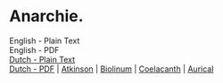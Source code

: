 # Anarchie.

English - Plain Text  
English - PDF  
[Dutch - Plain Text](full-text-dutch.md)  
[Dutch - PDF](https://cdn.solaranamnesis.com/EugenHeinrichSchmitt/schmitt_anarchie_1899_dutch.pdf) | [Atkinson](https://cdn.solaranamnesis.com/EugenHeinrichSchmitt/schmitt_anarchie_1899_dutch_atkinson.pdf) | [Biolinum](https://cdn.solaranamnesis.com/EugenHeinrichSchmitt/schmitt_anarchie_1899_dutch_biolinum.pdf) | [Coelacanth](https://cdn.solaranamnesis.com/EugenHeinrichSchmitt/schmitt_anarchie_1899_dutch_coelacanth.pdf) | [Aurical](https://cdn.solaranamnesis.com/EugenHeinrichSchmitt/schmitt_anarchie_1899_dutch_aurical.pdf)  
